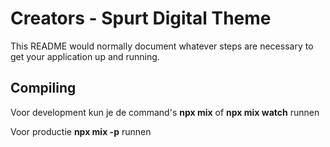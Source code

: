 # Creators - Spurt Digital Theme #

This README would normally document whatever steps are necessary to get your application up and running.

## Compiling ##

Voor development kun je de command's **npx mix** of **npx mix watch** runnen

Voor productie **npx mix -p** runnen